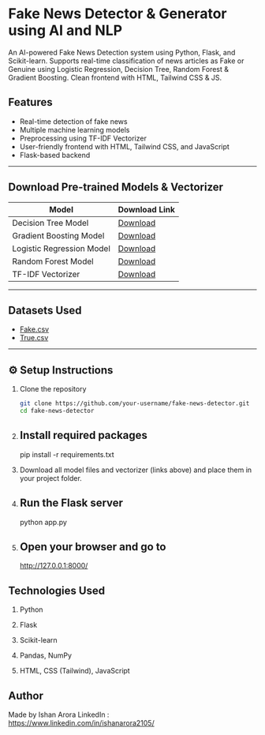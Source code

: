 # Fake News Detector & Generator using AI and NLP 
An AI-powered Fake News Detection system using Python, Flask, and Scikit-learn. Supports real-time classification of news articles as Fake or Genuine using Logistic Regression, Decision Tree, Random Forest &amp; Gradient Boosting. Clean frontend with HTML, Tailwind CSS &amp; JS.

##  Features

- Real-time detection of fake news  
- Multiple machine learning models  
- Preprocessing using TF-IDF Vectorizer  
- User-friendly frontend with HTML, Tailwind CSS, and JavaScript  
- Flask-based backend

---

##  Download Pre-trained Models & Vectorizer

| Model | Download Link |
|-------|---------------|
|  Decision Tree Model | [Download](https://drive.google.com/uc?export=download&id=1ya6vSNvCnTUWEJGl2P2vjMypsk-tzVr3) |
|  Gradient Boosting Model | [Download](https://drive.google.com/uc?export=download&id=178i6cwA3m7D2yxg6SI8rQ1BRUD5aPETg) |
|  Logistic Regression Model | [Download](https://drive.google.com/uc?export=download&id=1J6wijmdDVm5w0yxnFrVomsGFsl1xLM3q) |
|  Random Forest Model | [Download](https://drive.google.com/uc?export=download&id=1yByc3Ywzsyg3edHrxxvywHMzbagETIei) |
|  TF-IDF Vectorizer | [Download](https://drive.google.com/uc?export=download&id=1Y47CwBCwRJpSreTFBDdl2w84iCNjXSG2) |

---

##  Datasets Used

-  [Fake.csv](https://drive.google.com/uc?export=download&id=1owiAO8WM-HsA1Iwy0iwInrwmSFBMw5nw)  
-  [True.csv](https://drive.google.com/uc?export=download&id=1L3sSQZdYTfv67m31M2GAefW7nXn0eQff)

---

## ⚙️ Setup Instructions

1. Clone the repository  
   ```bash
   git clone https://github.com/your-username/fake-news-detector.git
   cd fake-news-detector

2. ## Install required packages
     pip install -r requirements.txt

3. Download all model files and vectorizer (links above) and place them in your project folder.

4. ## Run the Flask server
    python app.py

5. ## Open your browser and go to
      http://127.0.0.1:8000/

## Technologies Used
 1. Python

 2. Flask

 3. Scikit-learn

 4. Pandas, NumPy

 5. HTML, CSS (Tailwind), JavaScript


## Author
Made by Ishan Arora
LinkedIn : https://www.linkedin.com/in/ishanarora2105/





   


     
 

   
   
